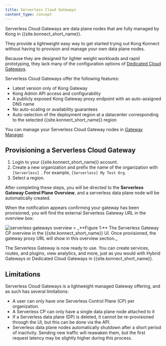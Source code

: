 ```yaml
---
title: Serverless Cloud Gateways
content_type: concept
---
```


Serverless Cloud Gateways are data plane nodes that are fully managed by Kong in {{site.konnect_short_name}}.
	
They provide a lightweight easy way to get started trying out Kong Konnect without having to provision and manage your own data plane nodes.

Because they are designed for lighter weight workloads and rapid prototyping, they lack many of the configuration options of [Dedicated Cloud Gateways](/konnect/gateway-manager/dedicated-cloud-gateways/). 

Serverless Cloud Gateways offer the following features:
* Latest version only of Kong Gateway
* Kong Admin API access and configurability
* A publicly exposed Kong Gateway proxy endpoint with an auto-assigned DNS name
* No auto-scaling or availability guarantees
* Auto-selection of the deployment region at a datacenter corresponding to the selected {{site.konnect_short_name}} region

You can manage your Serverless Cloud Gateway nodes in [Gateway Manager](https://cloud.konghq.com/gateway-manager/).


## Provisioning a Serverless Cloud Gateway

1. Login to your {{site.konnect_short_name}} account.
2. Create a new organization and prefix the name of the organization with `[Serverless] `. For example, `[Serverless] My Test Org`.
3. Select a region.

After completing these steps, you will be directed to the **Serverless Gateway Control Plane Overview**, and a serverless data plane node will be automatically created.

When the notification appears confirming your gateway has been provisioned, you will find the external Serverless Gateway URL in the overview box:

<img src="/assets/images/products/konnect/gateway-manager/serverless-gateways-overview.png" alt="serverless gateways overview" style="max-width: 800px;">
> _**Figure 1:** The Serverless Gateway CP overview in the {{site.konnect_short_name}} UI. Once provisioned, the gateway proxy URL will show in this overview section._

The Serverless Gateway is now ready to use. You can create services, routes, and plugins, view analytics, and more, just as you would with Hybrid Gateways or Dedicated Cloud Gateways in {{site.konnect_short_name}}.

## Limitations

Serverless Cloud Gateways is a lightweight managed Gateway offering, and as such has several limitations:
* A user can only have one Serverless Control Plane (CP) per organization.
* A Serverless CP can only have a single data plane node attached to it
* If a Serverless data plane (DP) is deleted, it cannot be re-provisioned through the UI, but this can be done via the API.
* Serverless data plane nodes automatically shutdown after a short period of inactivity. Sending new traffic will reawaken them, but the first request latency may be slightly higher during this process.